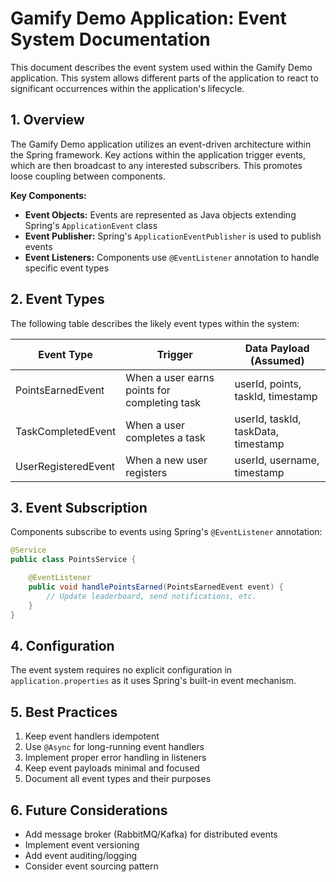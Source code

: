 # Gamify Demo Application: Event System Documentation

This document describes the event system used within the Gamify Demo application. This system allows different parts of the application to react to significant occurrences within the application's lifecycle.

## 1. Overview

The Gamify Demo application utilizes an event-driven architecture within the Spring framework. Key actions within the application trigger events, which are then broadcast to any interested subscribers. This promotes loose coupling between components.

**Key Components:**

* **Event Objects:** Events are represented as Java objects extending Spring's `ApplicationEvent` class
* **Event Publisher:** Spring's `ApplicationEventPublisher` is used to publish events
* **Event Listeners:** Components use `@EventListener` annotation to handle specific event types

## 2. Event Types

The following table describes the likely event types within the system:

| Event Type          | Trigger                                      | Data Payload (Assumed)                                                                 |
|---------------------|----------------------------------------------|---------------------------------------------------------------------------------------|
| PointsEarnedEvent   | When a user earns points for completing task | userId, points, taskId, timestamp                                                    |
| TaskCompletedEvent  | When a user completes a task                 | userId, taskId, taskData, timestamp                                                  |
| UserRegisteredEvent | When a new user registers                   | userId, username, timestamp                                                          |

## 3. Event Subscription

Components subscribe to events using Spring's `@EventListener` annotation:

```java
@Service
public class PointsService {

    @EventListener
    public void handlePointsEarned(PointsEarnedEvent event) {
        // Update leaderboard, send notifications, etc.
    }
}
```

## 4. Configuration

The event system requires no explicit configuration in `application.properties` as it uses Spring's built-in event mechanism.

## 5. Best Practices

1. Keep event handlers idempotent
2. Use `@Async` for long-running event handlers
3. Implement proper error handling in listeners
4. Keep event payloads minimal and focused
5. Document all event types and their purposes

## 6. Future Considerations

- Add message broker (RabbitMQ/Kafka) for distributed events
- Implement event versioning
- Add event auditing/logging
- Consider event sourcing pattern
